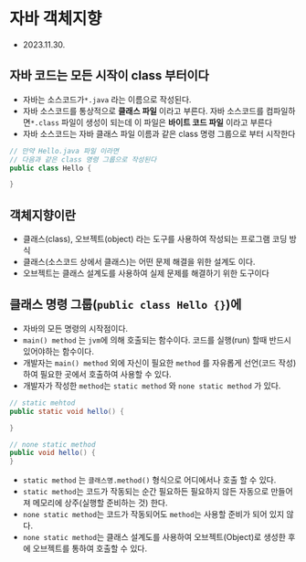 # 자바 객체지향
* 2023.11.30.

## 자바 코드는 모든 시작이 **class** 부터이다
* 자바는 소스코드가`*.java` 라는 이름으로 작성된다.
* 자바 소스코드를 통상적으로 **클래스 파일** 이라고 부른다.
자바 소스코드를 컴파일하면`*.class` 파일이 생성이 되는데 이 파일은 **바이트 코드 파일** 이라고 부른다
* 자바 소스코드는 자바 클래스 파일 이름과 같은 class 명령 그룹으로 부터 시작한다
```java
// 만약 Hello.java 파일 이라면
// 다음과 같은 class 명령 그룹으로 작성된다
public class Hello {

}

```

## 객체지향이란
* 클래스(class), 오브젝트(object) 라는 도구를 사용하여 작성되는 프로그램 코딩 방식
* 클래스(소스코드 상에서 클래스)는 어떤 문제 해결을 위한 설계도 이다.
* 오브젝트는 클래스 설계도를 사용하여 실제 문제를 해결하기 위한 도구이다

## 클래스 명령 그룹(`public class Hello {}`)에
* 자바의 모든 명령의 시작점이다.
* `main() method` 는 `jvm`에 의해 호출되는 함수이다. 코드를 실행(run) 할때 반드시 있어야하는 함수이다.
* 개발자는 `main() method` 외에 자신이 필요한 `method` 를 자유롭게 선언(코드 작성)하여 필요한 곳에서 호출하여 사용할 수 있다.
* 개발자가 작성한 `method`는 `static method` 와 `none static method` 가 있다.
```java
// static mehtod
public static void hello() {

}

// none static method
public void hello() {
}
```
* `static method` 는 `클래스명.method()`
형식으로 어디에서나 호출 할 수 있다.
* `static method`는 코드가 작동되는 순간 필요하든 필요하지 않든 자동으로 만들어져 메모리에 상주(실행할 준비하는 것) 한다.
* `none static method`는 코드가 작동되어도 `method`는 사용할 준비가 되어 있지 않다.
* `none static method`는 클래스 설계도를 사용하여 오브젝트(Object)로 생성한 후에 오브젝트를 통하여 호출할 수 있다.
